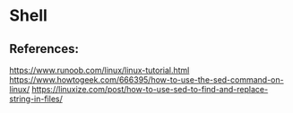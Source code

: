 # Shell

## References:
https://www.runoob.com/linux/linux-tutorial.html
https://www.howtogeek.com/666395/how-to-use-the-sed-command-on-linux/
https://linuxize.com/post/how-to-use-sed-to-find-and-replace-string-in-files/